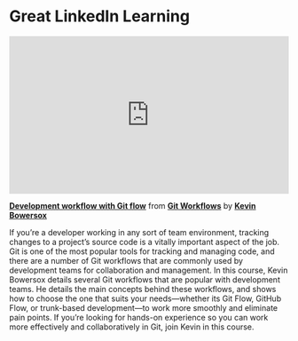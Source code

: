 <h1>Great LinkedIn Learning</h1>

<div style="position:relative;height:0;padding-bottom:56.25%"><iframe width="640" height="360" src="https://www.linkedin.com/learning/embed/git-workflows/development-workflow-with-git-flow?autoplay=false&claim=AQHchPoaxkRsjwAAAY_CuGLP7tfX-cDJ1ucONZn_Xuh0oLOkOLlL5z30yGdqG7Ha_Ne-lzsFbzeMq9BX9uiQ3fGG9XB4c_xDhQqKVZLrPCEAmzFHi94tZQxd0FJB5BdJeOyX1MzaumIFvPMdreT02NUWGh2hsEhp297KEpZqb35hpsia3ZdPDl5HU4feqdRp9fwNn9r-cwZAg51C9dwsgDHgeFMM_MXoJf9bUW8RxkWRS0-Er31cZRpjzZRbO4c-flINhaiZAIQ2KwOMq14i8vJSiWTEitvRAkyl6SzkRdYbvRmcZDmswAt-qn2ykr1kokPFR6EwQYhn66vsu9GlIO7BE-91gxo-GeJFly7bl39EMNHTZzmhQV153wPfqWkj7J92MwBu5f2pYE81N8CNMxkQEQ5oOrbjrwKqNUV_L0kPGoqcwtBALxseEv05F3kTpuU71UUD9mw7yC8HbS9e0Zqk596z6g1NjpvRymhJsg34bKpL8y7u-Uv6YIf-ticN8v_9UkUAeNPFpjV6AOQ9gTL7RMMbdHMcEw_PLsxQgH3epvl6cvVwXbzLWyEIMvWt7XmTRkK6B2E33nER4GU1_iwOQ9dN4DwiPmB4qYoG4aIQS7NJMTZcku4Enzxmq5DNYIY0kNWvTabSlPHxUKETY5nyPGGoatcKEfJZwkqBs5Agi2uQdkLPyeMmhLzQfHYzy7Vs3djHy4w1KbMZlTpFEqJUdza26Sd09hMGoHSJAyszboaziKs-S6WwRnaDGTU-NcT_ea-twqYLb4EG3xtWcakhYtqlyBNJ7b66rVqGckyj5LdfRBriF9Wk9xOirwcE3hK3MDnsurDy9MW94BqQrXut6nWc92PLbiDKs2NViyXvqx_4FfCG93tLpiLrvIn9MjmFZJxghBDUNO-mu0AlPRyIE0mu2kizb2HS7EcBAzBjPgnPKEEyX0YR03n3yH8z_d8d4mvcgMcLkkA3886VfNNwOLFMwPFfjqkHxEm_zdl_l1ynf09msODAgOOVIs6ko9Upjy6Afoe-TnZ-lW2eUZxu80K3GtsXpB-OsvSWXwSFTHhAT8AGm49BZ3antQEeW7c_TmhHvTnjEQ-4dG8EeIvJznLOrgUSPYzGyz4bZcL0squxJqLtxDZzc5__igoRl4tY3qM-LR1LUTmdjYG-j-b0vi0S8TWpQvw9iv8JKhdN6QIOX_Yt4HjmJ_8C3y5CkaISrIw" mozallowfullscreen="true" webkitallowfullscreen="true" allowfullscreen="true" frameborder="0" style="position:absolute;width:100%;height:100%;left:0"></iframe></div><p><strong><a href="https://www.linkedin.com/learning/git-workflows/development-workflow-with-git-flow?trk=embed_lil">Development workflow with Git flow</a></strong> from <strong><a href="https://www.linkedin.com/learning/git-workflows?trk=embed_lil">Git Workflows</a></strong> by <strong><a href="https://www.linkedin.com/learning/instructors/kevin-bowersox?trk=embed_lil">Kevin Bowersox</a></strong></p>

If you’re a developer working in any sort of team environment, tracking changes to a project’s source code is a vitally important aspect of the job. Git is one of the most popular tools for tracking and managing code, and there are a number of Git workflows that are commonly used by development teams for collaboration and management. In this course, Kevin Bowersox details several Git workflows that are popular with development teams. He details the main concepts behind these workflows, and shows how to choose the one that suits your needs—whether its Git Flow, GitHub Flow, or trunk-based development—to work more smoothly and eliminate pain points. If you’re looking for hands-on experience so you can work more effectively and collaboratively in Git, join Kevin in this course.
